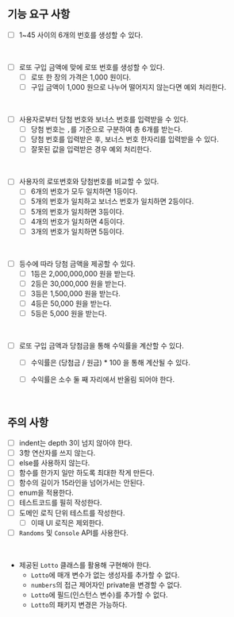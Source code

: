 ## 기능 요구 사항
- [ ] 1~45 사이의 6개의 번호를 생성할 수 있다.

<br>
  
- [ ] 로또 구입 금액에 맞에 로또 번호를 생성할 수 있다.
  - [ ] 로또 한 장의 가격은 1,000 원이다.
  - [ ] 구입 금액이 1,000 원으로 나누어 떨어지지 않는다면 예외 처리한다.

<br>

- [ ] 사용자로부터 당첨 번호와 보너스 번호를 입력받을 수 있다.
  - [ ] 당첨 번호는 `,`를 기준으로 구분하여 총 6개를 받는다.
  - [ ] 당첨 번호를 입력받은 후, 보너스 번호 한자리를 입력받을 수 있다.
  - [ ] 잘못된 값을 입력받은 경우 예외 처리한다.

<br>

- [ ] 사용자의 로또번호와 당첨번호를 비교할 수 있다.
  -  [ ] 6개의 번호가 모두 일치하면 1등이다.
  -  [ ] 5개의 번호가 일치하고 보너스 번호가 일치하면 2등이다.
  -  [ ] 5개의 번호가 일치하면 3등이다.
  -  [ ] 4개의 번호가 일치하면 4등이다.
  -  [ ] 3개의 번호가 일치하면 5등이다.

<br>

- [ ] 등수에 따라 당첨 금액을 제공할 수 있다.
   - [ ] 1등은 2,000,000,000 원을 받는다.
   - [ ] 2등은 30,000,000 원을 받는다.
   - [ ] 3등은 1,500,000 원을 받는다.
   - [ ] 4등은 50,000 원을 받는다.
   - [ ] 5등은 5,000 원을 받는다.

<br>

- [ ] 로또 구입 금액과 당첨금을 통해 수익률을 계산할 수 있다.
  - [ ] 수익률은 (당첨금 / 원금) * 100 을 통해 계산될 수 있다.
  - [ ] 수익률은 소수 둘 째 자리에서 반올림 되어야 한다.


<br>

## 주의 사항
- [ ] indent는 depth 3이 넘지 않아야 한다.
- [ ] 3항 연산자를 쓰지 않는다.
- [ ] else를 사용하지 않는다.
- [ ] 함수를 한가지 일만 하도록 최대한 작게 만든다.
- [ ] 함수의 길이가 15라인을 넘어가서는 안된다.
- [ ] enum을 적용한다.
- [ ] 테스트코드를 필히 작성한다.
- [ ] 도메인 로직 단위 테스트를 작성한다. 
  - [ ] 이때 UI 로직은 제외한다.
- [ ] `Randoms` 및 `Console` API를 사용한다.

<br>

- 제공된 `Lotto` 클래스를 활용해 구현해야 한다.
  -  `Lotto`에 매개 변수가 없는 생성자를 추가할 수 없다.
  - `numbers`의 접근 제어자인 private을 변경할 수 없다.
  - `Lotto`에 필드(인스턴스 변수)를 추가할 수 없다.
  - `Lotto`의 패키지 변경은 가능하다.

<br><br><br>
